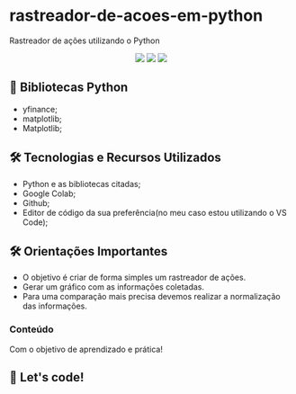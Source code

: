 # rastreador-de-acoes-em-python
Rastreador de ações utilizando o Python

<p align="center">
    <img src=".bibliotecas.jpg" max-width="600">
    <img src=".proximos-passos.jpg" max-width="600">    
    <img src=".normalizado-dados.jpg" max-width="600">
</p>

## 🚧 Bibliotecas Python

* yfinance;
* matplotlib;
* Matplotlib;

## 🛠 Tecnologias e Recursos Utilizados

* Python e as bibliotecas citadas;
* Google Colab;
* Github;
* Editor de código da sua preferência(no meu caso estou utilizando o VS Code);

## 🛠 Orientações Importantes

* O objetivo é criar de forma simples um rastreador de ações. 
* Gerar um gráfico com as informações coletadas.
* Para uma comparação mais precisa devemos realizar a normalização das informações.

### Conteúdo 
Com o objetivo de aprendizado e  prática!

## 🚀 Let's code! 
